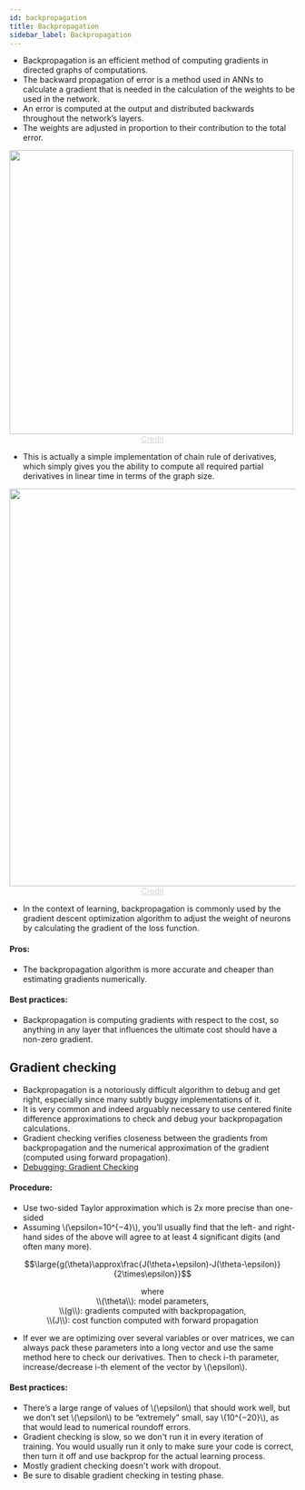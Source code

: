 ```yaml
---
id: backpropagation
title: Backpropagation
sidebar_label: Backpropagation
---
```


- Backpropagation is an efficient method of computing gradients in directed graphs of computations.
- The backward propagation of error is a method used in ANNs to calculate a gradient that is needed in the calculation of the weights to be used in the network.
- An error is computed at the output and distributed backwards throughout the network’s layers.
- The weights are adjusted in proportion to their contribution to the total error.

<img width=500 src="/datadocs/assets/0*AxqT3EOPEThyRqfK..png"/>
<center><a href="https://towardsdatascience.com/how-to-use-batch-normalization-with-tensorflow-and-tf-keras-to-train-deep-neural-networks-faster-60ba4d054b73" style="color: lightgrey">Credit</a></center>

- This is actually a simple implementation of chain rule of derivatives, which simply gives you the ability to compute all required partial derivatives in linear time in terms of the graph size.

<img width=700 src="/datadocs/assets/1*q1M7LGiDTirwU-4LcFq7_Q.png"/>
<center><a href="https://kratzert.github.io/2016/02/12/understanding-the-gradient-flow-through-the-batch-normalization-layer.html" style="color: lightgrey">Credit</a></center>

-  In the context of learning, backpropagation is commonly used by the gradient descent optimization algorithm to adjust the weight of neurons by calculating the gradient of the loss function.

#### Pros:
- The backpropagation algorithm is more accurate and cheaper than estimating gradients numerically.

#### Best practices:
- Backpropagation is computing gradients with respect to the cost, so anything in any layer that influences the ultimate cost should have a non-zero gradient.

## Gradient checking

- Backpropagation is a notoriously difficult algorithm to debug and get right, especially since many subtly buggy implementations of it.
- It is very common and indeed arguably necessary to use centered finite difference approximations to check and debug your backpropagation calculations.
- Gradient checking verifies closeness between the gradients from backpropagation and the numerical approximation of the gradient (computed using forward propagation).
- [Debugging: Gradient Checking](http://ufldl.stanford.edu/tutorial/supervised/DebuggingGradientChecking/)

#### Procedure:
- Use two-sided Taylor approximation which is 2x more precise than one-sided
- Assuming \\(\epsilon=10^{−4}\\), you’ll usually find that the left- and right-hand sides of the above will agree to at least 4 significant digits (and often many more).

$$\large{g(\theta)\approx\frac{J(\theta+\epsilon)-J(\theta-\epsilon)}{2\times\epsilon}}$$
<center>where</center>
<center>\\(\theta\\): model parameters,</center>
<center>\\(g\\): gradients computed with backpropagation,</center>
<center>\\(J\\): cost function computed with forward propagation</center>

- If ever we are optimizing over several variables or over matrices, we can always pack these parameters into a long vector and use the same method here to check our derivatives. Then to check i-th parameter, increase/decrease i-th element of the vector by \\(\epsilon\\).

#### Best practices:
- There’s a large range of values of \\(\epsilon\\) that should work well, but we don’t set \\(\epsilon\\) to be “extremely” small, say \\(10^{−20}\\), as that would lead to numerical roundoff errors.
- Gradient checking is slow, so we don't run it in every iteration of training. You would usually run it only to make sure your code is correct, then turn it off and use backprop for the actual learning process.
- Mostly gradient checking doesn't work with dropout.
- Be sure to disable gradient checking in testing phase.

